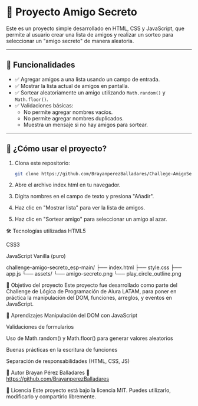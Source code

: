 # 🎁 Proyecto Amigo Secreto

Este es un proyecto simple desarrollado en HTML, CSS y JavaScript, que permite al usuario crear una lista de amigos y realizar un sorteo para seleccionar un "amigo secreto" de manera aleatoria.

---

## 🧩 Funcionalidades

- ✅ Agregar amigos a una lista usando un campo de entrada.
- ✅ Mostrar la lista actual de amigos en pantalla.
- ✅ Sortear aleatoriamente un amigo utilizando `Math.random()` y `Math.floor()`.
- ✅ Validaciones básicas:
  - No permite agregar nombres vacíos.
  - No permite agregar nombres duplicados.
  - Muestra un mensaje si no hay amigos para sortear.

---

## 🚀 ¿Cómo usar el proyecto?

1. Clona este repositorio:
   ```bash
   git clone https://github.com/BrayanperezBalladares/Challege-AmigoSecreto-Alura.git
2. Abre el archivo index.html en tu navegador.

3. Digita nombres en el campo de texto y presiona "Añadir".

4. Haz clic en "Mostrar lista" para ver la lista de amigos.

5. Haz clic en "Sortear amigo" para seleccionar un amigo al azar.

🛠️ Tecnologías utilizadas
HTML5

CSS3

JavaScript Vanilla (puro)

challenge-amigo-secreto_esp-main/
├── index.html
├── style.css
├── app.js
└── assets/
    └── amigo-secreto.png
    └── play_circle_outline.png

🎯 Objetivo del proyecto
Este proyecto fue desarrollado como parte del Challenge de Lógica de Programación de Alura LATAM, 
para poner en práctica la manipulación del DOM, funciones, arreglos, y eventos en JavaScript.

🧠 Aprendizajes
Manipulación del DOM con JavaScript

Validaciones de formularios

Uso de Math.random() y Math.floor() para generar valores aleatorios

Buenas prácticas en la escritura de funciones

Separación de responsabilidades (HTML, CSS, JS)

👤 Autor
Brayan Pérez Balladares
🔗 https://github.com/BrayanperezBalladares

📄 Licencia
Este proyecto está bajo la licencia MIT.
Puedes utilizarlo, modificarlo y compartirlo libremente.

